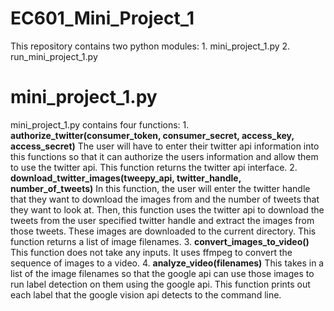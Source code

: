 # EC601_Mini_Project_1

This repository contains two python modules:
    1. mini_project_1.py
	2. run_mini_project_1.py
	
mini_project_1.py
====

mini_project_1.py contains four functions:
    1. **authorize_twitter(consumer_token, consumer_secret, access_key, access_secret)**
	    The user will have to enter their twitter api information into this functions so that it can authorize the users information and allow them to use the twitter api. This function returns the twitter api interface.
	2. **download_twitter_images(tweepy_api, twitter_handle, number_of_tweets)**
	    In this function, the user will enter the twitter handle that they want to download the images from and the number of tweets that they want to look at. Then, this function uses the twitter api to download the tweets from the user specified twitter handle and extract the images from those tweets. These images are downloaded to the current directory. This function returns a list of image filenames.
	3. **convert_images_to_video()**
	    This function does not take any inputs. It uses ffmpeg to convert the sequence of images to a video.
	4. **analyze_video(filenames)**
	    This takes in a list of the image filenames so that the google api can use those images to run label detection on them using the google api. This function prints out each label that the google vision api detects to the command line.